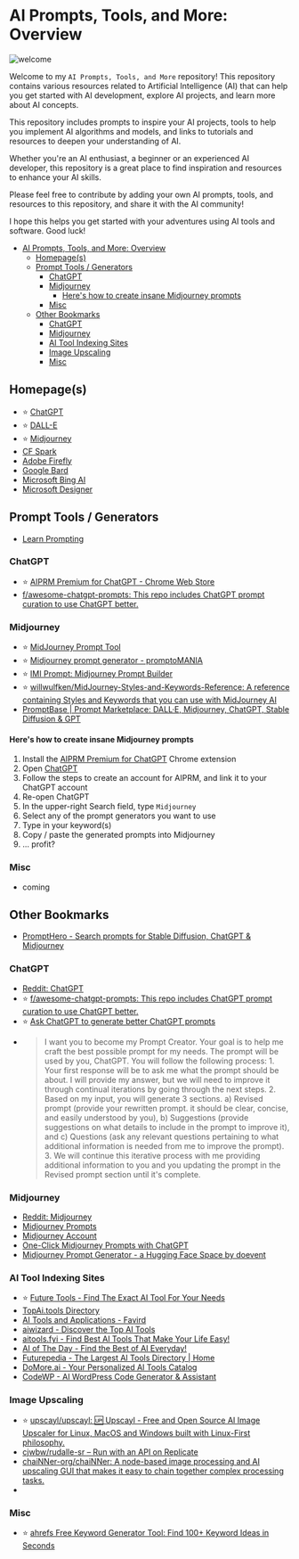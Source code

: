 # AI Prompts, Tools, and More: Overview

![welcome](https://user-images.githubusercontent.com/13595375/229890742-8e855679-8627-4bd1-9281-69d4200a8775.png)

Welcome to my `AI Prompts, Tools, and More` repository! This repository contains various resources related to Artificial Intelligence (AI) that can help you get started with AI development, explore AI projects, and learn more about AI concepts.

This repository includes prompts to inspire your AI projects, tools to help you implement AI algorithms and models, and links to tutorials and resources to deepen your understanding of AI.

Whether you're an AI enthusiast, a beginner or an experienced AI developer, this repository is a great place to find inspiration and resources to enhance your AI skills.

Please feel free to contribute by adding your own AI prompts, tools, and resources to this repository, and share it with the AI community!

I hope this helps you get started with your adventures using AI tools and software. Good luck!

- [AI Prompts, Tools, and More: Overview](#ai-prompts-tools-and-more-overview)
  - [Homepage(s)](#homepages)
  - [Prompt Tools / Generators](#prompt-tools--generators)
    - [ChatGPT](#chatgpt)
    - [Midjourney](#midjourney)
      - [Here's how to create insane Midjourney prompts](#heres-how-to-create-insane-midjourney-prompts)
    - [Misc](#misc)
  - [Other Bookmarks](#other-bookmarks)
    - [ChatGPT](#chatgpt-1)
    - [Midjourney](#midjourney-1)
    - [AI Tool Indexing Sites](#ai-tool-indexing-sites)
    - [Image Upscaling](#image-upscaling)
    - [Misc](#misc-1)

## Homepage(s)

- ⭐ [ChatGPT](https://chat.openai.com/chat)
- ⭐ [DALL-E](https://labs.openai.com/)
- ⭐ [Midjourney](https://www.midjourney.com/)
- [CF Spark](creative-fabrica-spark)
- [Adobe Firefly](https://firefly.adobe.com)
- [Google Bard](https://bard.google.com/)
- [Microsoft Bing AI](https://www.bing.com/new)
- [Microsoft Designer](https://designer.microsoft.com/)

## Prompt Tools / Generators

- [Learn Prompting](https://learnprompting.org/)

### ChatGPT

- ⭐ [AIPRM Premium for ChatGPT - Chrome Web Store](https://chrome.google.com/webstore/detail/aiprm-premium-for-chatgpt/igobiphjicbjloclbknnekkckpbknbeb)
- [f/awesome-chatgpt-prompts: This repo includes ChatGPT prompt curation to use ChatGPT better.](https://github.com/f/awesome-chatgpt-prompts)

### Midjourney

- ⭐ [MidJourney Prompt Tool](https://prompt.noonshot.com/)
- ⭐ [Midjourney prompt generator - promptoMANIA](https://promptomania.com/midjourney-prompt-builder/)
- ⭐ [IMI Prompt: Midjourney Prompt Builder](https://www.imiprompt.com/builder)
- ⭐ [willwulfken/MidJourney-Styles-and-Keywords-Reference: A reference containing Styles and Keywords that you can use with MidJourney AI](https://github.com/willwulfken/MidJourney-Styles-and-Keywords-Reference)
- [PromptBase | Prompt Marketplace: DALL·E, Midjourney, ChatGPT, Stable Diffusion & GPT](https://promptbase.com/)
#### Here's how to create insane Midjourney prompts

1. Install the [AIPRM Premium for ChatGPT](https://chrome.google.com/webstore/detail/aiprm-premium-for-chatgpt/igobiphjicbjloclbknnekkckpbknbeb) Chrome extension
2. Open [ChatGPT](https://chat.openai.com/chat)
3. Follow the steps to create an account for AIPRM, and link it to your ChatGPT account
4. Re-open ChatGPT
5. In the upper-right Search field, type `Midjourney`
6. Select any of the prompt generators you want to use
7. Type in your keyword(s)
8. Copy / paste the generated prompts into Midjourney
9. ... profit?
### Misc

- coming

## Other Bookmarks

- [PromptHero - Search prompts for Stable Diffusion, ChatGPT & Midjourney](https://prompthero.com/)

### ChatGPT

- [Reddit: ChatGPT](https://www.reddit.com/r/ChatGPT/)
- ⭐ [f/awesome-chatgpt-prompts: This repo includes ChatGPT prompt curation to use ChatGPT better.](https://github.com/f/awesome-chatgpt-prompts)
- ⭐ [Ask ChatGPT to generate better ChatGPT prompts](https://www.skool.com/chatgpt/promptgenerator?p=1e5ede93)
- > I want you to become my Prompt Creator. Your goal is to help me craft the best possible prompt for my needs. The prompt will be used by you, ChatGPT. You will follow the following process: 1. Your first response will be to ask me what the prompt should be about. I will provide my answer, but we will need to improve it through continual iterations by going through the next steps. 2. Based on my input, you will generate 3 sections. a) Revised prompt (provide your rewritten prompt. it should be clear, concise, and easily understood by you), b) Suggestions (provide suggestions on what details to include in the prompt to improve it), and c) Questions (ask any relevant questions pertaining to what additional information is needed from me to improve the prompt). 3. We will continue this iterative process with me providing additional information to you and you updating the prompt in the Revised prompt section until it's complete.
### Midjourney

- [Reddit: Midjourney](https://www.reddit.com/r/midjourney/)
- [Midjourney Prompts](https://docs.midjourney.com/docs/prompts)
- [Midjourney Account](https://www.midjourney.com/account/)
- [One-Click Midjourney Prompts with ChatGPT](https://medium.com/@charles-ross/one-click-midjourney-prompts-with-chatgpt-844e157d9792)
- [Midjourney Prompt Generator - a Hugging Face Space by doevent](https://huggingface.co/spaces/doevent/prompt-generator)
### AI Tool Indexing Sites

- ⭐ [Future Tools - Find The Exact AI Tool For Your Needs](https://www.futuretools.io/)
- [TopAi.tools Directory](https://topai.tools/)
- [AI Tools and Applications - Favird](https://favird.com/l/ai-tools-and-applications)
- [aiwizard - Discover the Top AI Tools](https://www.aiwizard.ai/)
- [aitools.fyi - Find Best AI Tools That Make Your Life Easy!](https://aitools.fyi/)
- [AI of The Day - Find the Best of AI Everyday!](https://aioftheday.com/)
- [Futurepedia - The Largest AI Tools Directory | Home](https://www.futurepedia.io/)
- [DoMore.ai - Your Personalized AI Tools Catalog](https://domore.ai/)
- [CodeWP - AI WordPress Code Generator & Assistant](https://codewp.ai/)

### Image Upscaling

- ⭐ [upscayl/upscayl: 🆙 Upscayl - Free and Open Source AI Image Upscaler for Linux, MacOS and Windows built with Linux-First philosophy.](https://github.com/upscayl/upscayl)
- [cjwbw/rudalle-sr – Run with an API on Replicate](https://replicate.com/cjwbw/rudalle-sr)
- [chaiNNer-org/chaiNNer: A node-based image processing and AI upscaling GUI that makes it easy to chain together complex processing tasks.](https://github.com/chaiNNer-org/chaiNNer)
- 
### Misc

- ⭐ [ahrefs Free Keyword Generator Tool: Find 100+ Keyword Ideas in Seconds](https://ahrefs.com/keyword-generator)
